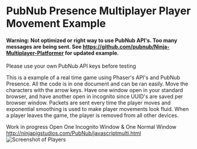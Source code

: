# PubNub Presence Multiplayer Player Movement Example

#### Warning: Not optimized or right way to use PubNub API's. Too many messages are being sent. See https://github.com/pubnub/Ninja-Multiplayer-Platformer for updated example.

Please use your own PubNub API keys before testing

This is a example of a real time game using Phaser's API's and PubNub Presence. All the code is in one document and can be ran easily.  Move the characters with the arrow keys. Have one window open in your standard browser, and have another open in incognito since UUID's are saved per browser window.  Packets are sent every time the player moves and exponential smoothing is used to make player movements look fluid. When a player leaves the game, the player is removed from all other devices.

Work in progress
Open One Incognito Window & One Normal Window
http://ninjapigstudios.com/PubNub/javascriptmulti.html
![Screenshot of Players](http://i.imgur.com/inQNkx4.png)
